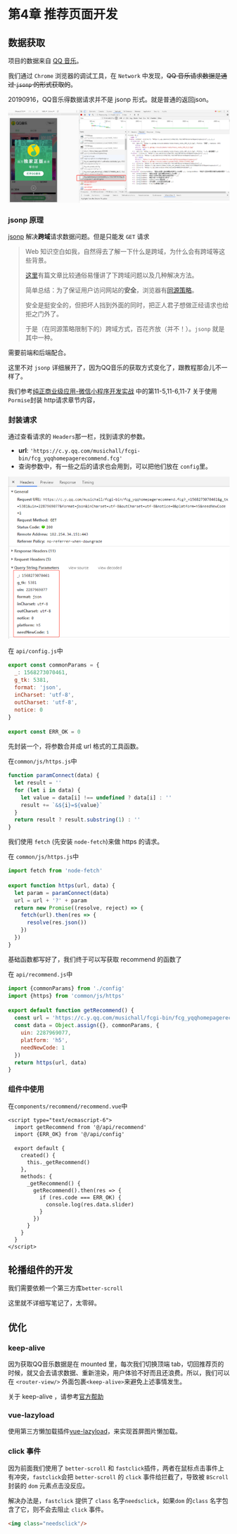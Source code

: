 # 第4章 推荐页面开发

## 数据获取

项目的数据来自 [QQ 音乐](<https://y.qq.com/>)。

我们通过 `Chrome` 浏览器的调试工具，在 `Network` 中发现，~~QQ 音乐请求数据是通过 `jsonp` 的形式获取的~~。

20190916，QQ音乐得数据请求并不是 jsonp 形式。就是普通的返回json。

![json](_media/qq-music-json.png)



### jsonp 原理

[jsonp](<https://github.com/webmodules/jsonp>) 解决**跨域**请求数据问题。但是只能发 `GET` 请求

> Web 知识空白如我，自然得去了解一下什么是跨域，为什么会有跨域等这些背景。
>
> [这里](<https://segmentfault.com/a/1190000015597029>)有篇文章比较通俗易懂讲了下跨域问题以及几种解决方法。
>
> 简单总结：为了保证用户访问网站的**安全**，浏览器有[同源策略](<https://developer.mozilla.org/zh-CN/docs/Web/Security/Same-origin_policy>)。
>
> 安全是挺安全的，但把坏人挡到外面的同时，把正人君子想做正经请求也给拒之门外了。
>
> 于是（在同源策略限制下的）跨域方式，百花齐放（并不！）。`jsonp` 就是其中一种。



需要前端和后端配合。

这里不对 `jsonp` 详细展开了，因为QQ音乐的获取方式变化了，跟教程那会儿不一样了。

我们参考[纯正商业级应用-微信小程序开发实战](https://coding.imooc.com/class/251.html) 中的第11-5,11-6,11-7 关于使用`Pormise`封装 http请求章节内容，



### 封装请求

通过查看请求的 `Headers`那一栏，找到请求的参数。

* **url**: `'https://c.y.qq.com/musichall/fcgi-bin/fcg_yqqhomepagerecommend.fcg'`
* 查询参数中，有一些之后的请求也会用到，可以把他们放在 `config`里。

![](_media/qq-music-req-param.png)

在 `api/config.js`中

```js
export const commonParams = {
  _: 1568273070461,
  g_tk: 5381,
  format: 'json',
  inCharset: 'utf-8',
  outCharset: 'utf-8',
  notice: 0
}

export const ERR_OK = 0

```



先封装一个，将参数合并成 url 格式的工具函数。

在`common/js/https.js`中

```js
function paramConnect(data) {
  let result = ''
  for (let i in data) {
    let value = data[i] !== undefined ? data[i] : ''
    result += `&${i}=${value}`
  }
  return result ? result.substring(1) : ''
}
```

我们使用 `fetch` (先安装 `node-fetch`)来做 https 的请求。

在 `common/js/https.js`中

```js
import fetch from 'node-fetch'

export function https(url, data) {
  let param = paramConnect(data)
  url = url + '?' + param
  return new Promise((resolve, reject) => {
    fetch(url).then(res => {
      resolve(res.json())
    })
  })
}
```

 基础函数都写好了，我们终于可以写获取 recommend 的函数了

在 `api/recommend.js`中

```js
import {commonParams} from './config'
import {https} from 'common/js/https'

export default function getRecommend() {
  const url = 'https://c.y.qq.com/musichall/fcgi-bin/fcg_yqqhomepagerecommend.fcg'
  const data = Object.assign({}, commonParams, {
    uin: 2287969077,
    platform: 'h5',
    needNewCode: 1
  })
  return https(url, data)
}

```

### 组件中使用

在`components/recommend/recommend.vue`中

```vue
<script type="text/ecmascript-6">
  import getRecommend from '@/api/recommend'
  import {ERR_OK} from '@/api/config'

  export default {
    created() {
      this._getRecommend()
    },
    methods: {
      _getRecommend() {
        getRecommend().then(res => {
          if (res.code === ERR_OK) {
            console.log(res.data.slider)
          }
        })
      }
    }
  }
</script>
```



## 轮播组件的开发

我们需要依赖一个第三方库`better-scroll`

这里就不详细写笔记了，太零碎。



## 优化

### keep-alive

因为获取QQ音乐数据是在 mounted 里，每次我们切换顶端 tab，切回推荐页的时候，就又会去请求数据、重新渲染，用户体验不好而且还浪费。所以，我们可以在 `<router-view/>` 外面包裹`<keep-alive>`来避免上述事情发生。

关于 keep-alive ，请参考[官方帮助](<https://cn.vuejs.org/v2/guide/components-dynamic-async.html>)

### vue-lazyload

使用第三方懒加载插件[vue-lazyload](https://github.com/hilongjw/vue-lazyload)，来实现首屏图片懒加载。

### click 事件

因为前面我们使用了 `better-scroll` 和 `fastclick`插件，两者在鼠标点击事件上有冲突，`fastclick`会把 `better-scroll` 的 `click` 事件给拦截了，导致被 `BScroll` 封装的 `dom` 元素点击没反应。

解决办法是，`fastclick` 提供了 `class` 名字`needsclick`，如果`dom` 的`class` 名字包含了它，则不会去阻止 `click` 事件。

```html
<img class="needsclick"/>
```

